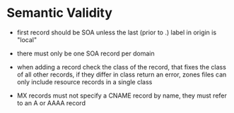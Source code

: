 # Semantic Validity

- first record should be SOA unless the last (prior to .) label in origin is "local"
- there must only be one SOA record per domain

- when adding a record check the class of the record, that fixes the class of all other records, if they differ in class return an error, zones files can only include resource records in a single class

- MX records must not specify a CNAME record by name, they must refer to an A or AAAA record